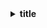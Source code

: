 <details>
<summary> <b> title </b>  </summary>
<div markdown="1">


content


</div>
</details>
<br>
